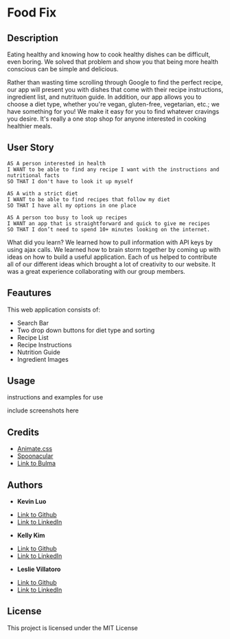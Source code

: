 # Food Fix


## Description

Eating healthy and knowing how to cook healthy dishes can be difficult, even boring. We solved that problem and show you that being more health conscious can be simple and delicious.

Rather than wasting time scrolling through Google to find the perfect recipe, our app will present you with dishes that come with their recipe instructions, ingredient list, and nutrituon guide. In addition, our app allows you to choose a diet type, whether you're vegan, gluten-free, vegetarian, etc.; we have something for you! We make it easy for you to find whatever cravings you desire. It's really a one stop shop for anyone interested in cooking healthier meals. 

## User Story
    AS A person interested in health
    I WANT to be able to find any recipe I want with the instructions and nutritional facts 
    SO THAT I don't have to look it up myself

    AS A with a strict diet
    I WANT to be able to find recipes that follow my diet
    SO THAT I have all my options in one place

    AS A person too busy to look up recipes
    I WANT an app that is straightforward and quick to give me recipes 
    SO THAT I don’t need to spend 10+ minutes looking on the internet.


What did you learn?
We learned how to pull information with API keys by using ajax calls. We learned how to brain storm together by coming up with ideas on how to build a useful application. Each of us helped to contribute all of our different ideas which brought a lot of creativity to our website. It was a great experience collaborating with our group members.


## Feautures
This web application consists of: 
 - Search Bar
 - Two drop down buttons for diet type and sorting 
 - Recipe List
 - Recipe Instructions
 - Nutrition Guide
 - Ingredient Images

## Usage
instructions and examples for use

include screenshots here


## Credits

- [Animate.css](https://animate.style/)
- [Spoonacular](https://spoonacular.com/food-api)
- [Link to Bulma](https://bulma.io/)




## Authors
* **Kevin Luo**
- [Link to Github](https://github.com/kev-luo)
- [Link to LinkedIn](www.linkedin.com/in/leslie-villatoro-a3632a1a3)


* **Kelly Kim** 
- [Link to Github](https://github.com/kellykim831)
- [Link to LinkedIn](https://www.linkedin.com/in/realtorkellykim/)

* **Leslie Villatoro**
- [Link to Github](https://github.com/leslievill)
- [Link to LinkedIn](www.linkedin.com/in/leslie-villatoro-a3632a1a3)




## License
This project is licensed under the MIT License 

